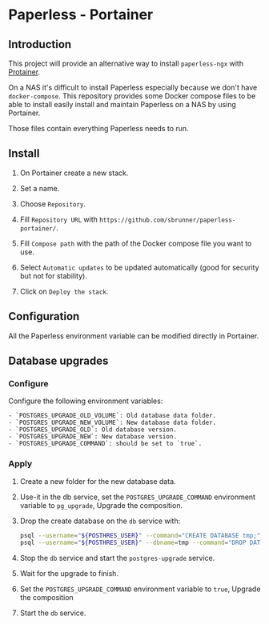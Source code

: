 # Paperless - Portainer

## Introduction

This project will provide an alternative way to install `paperless-ngx` with [Protainer](https://docs.portainer.io).

On a NAS it's difficult to install Paperless especially because we don't have `docker-compose`.
This repository provides some Docker compose files to be able to install easily install and maintain
Paperless on a NAS by using Portainer.

Those files contain everything Paperless needs to run.

## Install

1. On Portainer create a new stack.

2. Set a name.

3. Choose `Repository`.

4. Fill `Repository URL` with `https://github.com/sbrunner/paperless-portainer/`.

5. Fill `Compose path` with the path of the Docker compose file you want to use.

6. Select `Automatic updates` to be updated automatically (good for security but not for stability).

7. Click on `Deploy the stack`.

## Configuration

All the Paperless environment variable can be modified directly in Portainer.

## Database upgrades

### Configure

Configure the following environment variables:

    - `POSTGRES_UPGRADE_OLD_VOLUME`: Old database data folder.
    - `POSTGRES_UPGRADE_NEW_VOLUME`: New database data folder.
    - `POSTGRES_UPGRADE_OLD`: Old database version.
    - `POSTGRES_UPGRADE_NEW`: New database version.
    - `POSTGRES_UPGRADE_COMMAND`: should be set to `true`.

### Apply

1. Create a new folder for the new database data.

2. Use-it in the db service, set the `POSTGRES_UPGRADE_COMMAND` environment variable to `pg_upgrade`, Upgrade the composition.

3. Drop the create database on the `db` service with:

    ```bash
    psql --username="${POSTHRES_USER}" --command="CREATE DATABASE tmp;"
    psql --username="${POSTHRES_USER}" --dbname=tmp --command="DROP DATABASE ${POSTGRES_DB};"
    ```

4. Stop the `db` service and start the `postgres-upgrade` service.

5. Wait for the upgrade to finish.

6. Set the `POSTGRES_UPGRADE_COMMAND` environment variable to `true`, Upgrade the composition

7. Start the `db` service.
